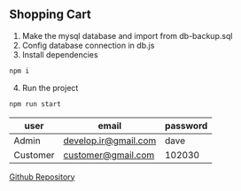## Shopping Cart

1. Make the mysql database and import from db-backup.sql
2. Config database connection in db.js
3. Install dependencies
```bash
npm i
```
4. Run the project
```bash
npm run start
```

| user     | email                | password |
| -------- | -------------------- | -------- |
| Admin    | develop.ir@gmail.com | dave     |
| Customer | customer@gmail.com   | 102030   |

[Github Repository](https://github.com/hamidreza-dehghan/shopping-cart)
